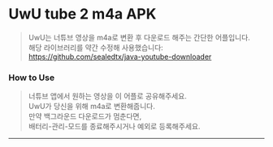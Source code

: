 # __UwU tube 2 m4a APK__
> UwU는 너튜브 영상을 m4a로 변환 후 다운로드 해주는 간단한 어플입니다.<br/>
> 해당 라이브러리를 약간 수정해 사용했습니다: https://github.com/sealedtx/java-youtube-downloader

### __How to Use__
> 너튜브 앱에서 원하는 영상을 이 어플로 공유해주세요.<br/>
> UwU가 당신을 위해 m4a로 변환해줍니다.<br/>
> 만약 백그라운드 다운로드가 멈춘다면,<br/>
> 배터리-관리-모드를 종료해주시거나 예외로 등록해주세요.<br/>

-----------------
